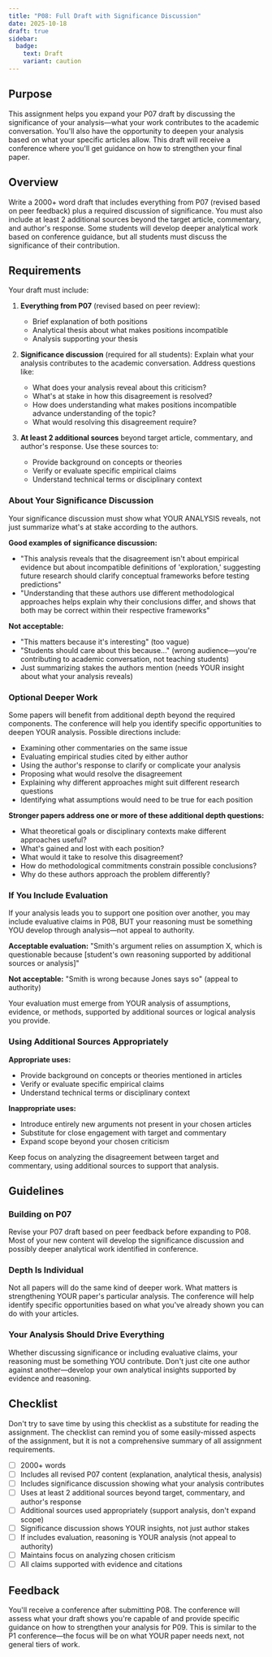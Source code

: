 ```yaml
---
title: "P08: Full Draft with Significance Discussion"
date: 2025-10-18
draft: true
sidebar:
  badge:
    text: Draft
    variant: caution
---
```


## Purpose

This assignment helps you expand your P07 draft by discussing the significance of your analysis—what your work contributes to the academic conversation. You'll also have the opportunity to deepen your analysis based on what your specific articles allow. This draft will receive a conference where you'll get guidance on how to strengthen your final paper.

## Overview

Write a 2000+ word draft that includes everything from P07 (revised based on peer feedback) plus a required discussion of significance. You must also include at least 2 additional sources beyond the target article, commentary, and author's response. Some students will develop deeper analytical work based on conference guidance, but all students must discuss the significance of their contribution.

## Requirements

Your draft must include:

1. **Everything from P07** (revised based on peer review):
   - Brief explanation of both positions
   - Analytical thesis about what makes positions incompatible
   - Analysis supporting your thesis

2. **Significance discussion** (required for all students): Explain what your analysis contributes to the academic conversation. Address questions like:
   - What does your analysis reveal about this criticism?
   - What's at stake in how this disagreement is resolved?
   - How does understanding what makes positions incompatible advance understanding of the topic?
   - What would resolving this disagreement require?

3. **At least 2 additional sources** beyond target article, commentary, and author's response. Use these sources to:
   - Provide background on concepts or theories
   - Verify or evaluate specific empirical claims
   - Understand technical terms or disciplinary context

### About Your Significance Discussion

Your significance discussion must show what YOUR ANALYSIS reveals, not just summarize what's at stake according to the authors.

**Good examples of significance discussion:**
- "This analysis reveals that the disagreement isn't about empirical evidence but about incompatible definitions of 'exploration,' suggesting future research should clarify conceptual frameworks before testing predictions"
- "Understanding that these authors use different methodological approaches helps explain why their conclusions differ, and shows that both may be correct within their respective frameworks"

**Not acceptable:**
- "This matters because it's interesting" (too vague)
- "Students should care about this because..." (wrong audience—you're contributing to academic conversation, not teaching students)
- Just summarizing stakes the authors mention (needs YOUR insight about what your analysis reveals)

### Optional Deeper Work

Some papers will benefit from additional depth beyond the required components. The conference will help you identify specific opportunities to deepen YOUR analysis. Possible directions include:

- Examining other commentaries on the same issue
- Evaluating empirical studies cited by either author
- Using the author's response to clarify or complicate your analysis
- Proposing what would resolve the disagreement
- Explaining why different approaches might suit different research questions
- Identifying what assumptions would need to be true for each position

**Stronger papers address one or more of these additional depth questions:**
- What theoretical goals or disciplinary contexts make different approaches useful?
- What's gained and lost with each position?
- What would it take to resolve this disagreement?
- How do methodological commitments constrain possible conclusions?
- Why do these authors approach the problem differently?

### If You Include Evaluation

If your analysis leads you to support one position over another, you may include evaluative claims in P08, BUT your reasoning must be something YOU develop through analysis—not appeal to authority.

**Acceptable evaluation:**
"Smith's argument relies on assumption X, which is questionable because [student's own reasoning supported by additional sources or analysis]"

**Not acceptable:**
"Smith is wrong because Jones says so" (appeal to authority)

Your evaluation must emerge from YOUR analysis of assumptions, evidence, or methods, supported by additional sources or logical analysis you provide.

### Using Additional Sources Appropriately

**Appropriate uses:**
- Provide background on concepts or theories mentioned in articles
- Verify or evaluate specific empirical claims
- Understand technical terms or disciplinary context

**Inappropriate uses:**
- Introduce entirely new arguments not present in your chosen articles
- Substitute for close engagement with target and commentary
- Expand scope beyond your chosen criticism

Keep focus on analyzing the disagreement between target and commentary, using additional sources to support that analysis.

## Guidelines

### Building on P07

Revise your P07 draft based on peer feedback before expanding to P08. Most of your new content will develop the significance discussion and possibly deeper analytical work identified in conference.

### Depth Is Individual

Not all papers will do the same kind of deeper work. What matters is strengthening YOUR paper's particular analysis. The conference will help identify specific opportunities based on what you've already shown you can do with your articles.

### Your Analysis Should Drive Everything

Whether discussing significance or including evaluative claims, your reasoning must be something YOU contribute. Don't just cite one author against another—develop your own analytical insights supported by evidence and reasoning.

## Checklist

Don't try to save time by using this checklist as a substitute for reading the assignment. The checklist can remind you of some easily-missed aspects of the assignment, but it is not a comprehensive summary of all assignment requirements.

- [ ] 2000+ words
- [ ] Includes all revised P07 content (explanation, analytical thesis, analysis)
- [ ] Includes significance discussion showing what your analysis contributes
- [ ] Uses at least 2 additional sources beyond target, commentary, and author's response
- [ ] Additional sources used appropriately (support analysis, don't expand scope)
- [ ] Significance discussion shows YOUR insights, not just author stakes
- [ ] If includes evaluation, reasoning is YOUR analysis (not appeal to authority)
- [ ] Maintains focus on analyzing chosen criticism
- [ ] All claims supported with evidence and citations

## Feedback

You'll receive a conference after submitting P08. The conference will assess what your draft shows you're capable of and provide specific guidance on how to strengthen your analysis for P09. This is similar to the P1 conference—the focus will be on what YOUR paper needs next, not general tiers of work.
